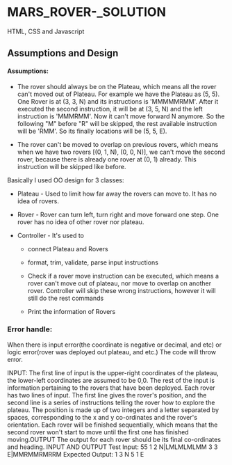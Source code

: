 # MARS_ROVER-_SOLUTION
HTML, CSS and Javascript


## Assumptions and Design

#### Assumptions:
 - The rover should always be on the Plateau, which means all the rover can't moved out of Plateau.
    For example we have the Plateau as (5, 5). One Rover is at (3, 3, N) and its instructions is 'MMMMMRMM'.
    After it executed the second instruction, it will be at (3, 5, N) and the left instruction is 'MMMRMM'.
    Now it can't move forward N anymore. So the following "M" before "R" will be skipped, 
    the rest available instruction will be 'RMM'. So its finally locations will be (5, 5, E).
 
 - The rover can't be moved to overlap on previous rovers, which means when we have two rovers [(0, 1, N), (0, 0, N)],
  we can't move the second rover, because there is already one rover at (0, 1) already.
   This instruction will be skipped like before.  

Basically I used OO design for 3 classes:

- Plateau - Used to limit how far away the rovers can move to. It has no idea of rovers.

- Rover - Rover can turn left, turn right and move forward one step. One rover has no idea of other rover nor plateau. 

- Controller - It's used to
    - connect Plateau and Rovers
    
    - format, trim, validate, parse input instructions
    
    - Check if a rover move instruction can be executed, which means a rover can't move out of plateau, nor move to overlap
    on another rover. Controller will skip these wrong instructions, however it will still do the rest commands
    
    - Print the information of Rovers  

### Error handle:
When there is input error(the coordinate is negative or decimal, and etc) or logic error(rover was deployed out plateau, and etc.)
The code will throw error.


INPUT:
The first line of input is the upper-right coordinates of the plateau, the lower-left coordinates are assumed to be 0,0.
The rest of the input is information pertaining to the rovers that have been deployed. Each rover has two lines of input. The first line gives the rover's position, and the second line is a series of instructions telling the rover how to explore the plateau.
The position is made up of two integers and a letter separated by spaces, corresponding to the x and y co-ordinates and the rover's orientation.
Each rover will be finished sequentially, which means that the second rover won't start to move until the first one has finished moving.OUTPUT
The output for each rover should be its final co-ordinates and heading.
INPUT AND OUTPUT
Test Input:
55
1 2 N|LMLMLMLMM 
3 3 E|MMRMMRMRRM
Expected Output: 
1 3 N
5 1 E 



